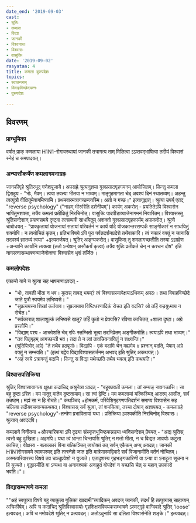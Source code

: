 ```yaml
---
date_end: '2019-09-03'
cast:
- श्रुतिः
- कमला
- विद्या
- जानकी
- विश्वनाथः
- विश्वासः
- वासुकिः
date: '2019-09-02'
rasyataa: 4
title: कमला दुरुपदेशः
topics:
- स्वातन्त्र्यम्
- विवाहविच्छेदयत्नः
- दुरुपदेशः

---
```


## विवरणम्

### प्राग्भूमिका
वर्षात् प्राक् कमलाया H1N1-रोगावस्थायां जानकी तत्रागत्य ताम् मिलित्वा ऽऽप्तवद्भाषित्वा तदीयं विश्वासं स्नेहं च समपादयत्।

### अन्यासौकर्येण कमलागमनाग्रहः
जानकीगृहे श्रुतिरभूद् गणेशपूजायै। अपराह्णे श्रुत्यनुज्ञया गुरुप्रसादगृहगमनम् आयोजितम्। किन्तु कमला द्विराहूय - "भोः, मैवम्। त्वया तवत्या भीतया न भाव्यम्। मातृगृहमागता चेद् अवश्यं दिनं स्थातव्यम्। अहन्तु त्वत्पुत्रौ वीक्षितुमेवागमिष्यामि। प्रथमवारमत्रागच्छन्त्यस्मि। अतो न गच्छ।" इत्यागृह्णात्। श्रुत्या उपर्य् एतद् "reverse psychology" ("नाहम् भीरुरिति दर्शनीयम्") कार्यम् अकरोत् - प्रयतितेऽपि विश्वासेन भाषितुमशक्ता, तत्रैव कमलां प्रतीक्षितुं निरचिनोत्। वासुकिः पादपीडाव्याजेनागमनं निवारितम्। विश्वासस्तु श्रुतिसन्देशान् प्रयाणसमये दृष्ट्वा तत्सम्पर्कं साधयितुम् अशक्तो गुरुप्रसादगृहकार्यम् अपाकरोत्। श्रुत्यै चाबोधयत् - "प्राक्कृतायां योजनायां सतायां परिवर्तनं न कार्यं यदि योजकान्तरसम्पर्कं साङ्गीकारं न साधयितुं शक्नोषि। न त्वयोचितं कृतम्। प्रतिभाविषये ऽपि पुरा पर्वतदर्शनप्रदेशे तथैवाकारि। त्वं नकारं वक्तुं न जानासि तदवश्यं ज्ञातव्यं त्वया" +इत्यतर्जयत्। श्रुतिर् अङ्ग्यकरोत्। वासुकिस् तु शमलागच्छतीति तस्या ऽऽग्रहेण +अन्यानि कार्यानि त्यक्त्वा (ततो ऽन्येषाम् असौकर्यं कृत्वा) तत्रैव श्रुतिः प्रतीक्षते चेन् न कश्चन दोष" इति नागरत्नासम्भाषणव्याजेनोक्त्वा विश्वासेन भृशं तर्जितः। 

### कमलोपदेशः
एकान्ते याने च श्रुत्या सह भाषमाणाऽवदत् -

- "भोः, तावती भीता न भव। कुतस् तावद् भयम्? त्वं विश्वासस्यापेक्षयाऽधिकम् अपठः। तथा विवाहविच्छेदे जाते पुत्रौ स्वयमेव लभिष्यसे। "
- "सुप्रत्ययस्य शिखां कर्तयाव। सुप्रत्ययाय विष्टिधरणादिकं रोचत इति वदसि? ओ तर्हि वज्रयुध्माय न रोचेत।" 
- "सर्वकारात् शालाशुल्कं लभिष्यसे खलु? तर्हि कुतो न प्रेषयसि? रविणा काचितत् +शाला दृष्टा। अग्रे प्रस्तौमि।"
- "विद्याम् पश्य - आक्रोशति चेद् रविः स्तम्भितो भूत्वा तदभिप्रेतम् अङ्गीकरोति। त्वयाऽपि तथा भाव्यम्।"
- "तव पितृगृहम् आगच्छन्ती भव। तदा ते न त्वां तावन्नियन्त्रयितुं न शक्ष्यन्ति।"
- (श्रुतिपित्रोर् अग्रे) "ते तथैव हठपूर्णाः। विद्यापि - एकं वदामि चेन् मह्यमेव ४ प्रश्नान् वदति, येषाम् अग्रे वक्तुं न सम्भवति।" (इत्थं बह्वेव विद्याविश्वासतर्जनम् अभवद् इति श्रुतिर् अकथयत्।)
- "अहं रवये ऽत्रागन्तुं वदामि। किन्तु स विद्या यथेच्छति तथैव भवत्व् इति कथयति।"


### विश्वासप्रतिक्रिया
श्रुतिर् विश्वासायागत्य क्षुब्धा कदाचिद् अश्रुनेत्रा ऽवदत् - "बहूक्तवती कमला। तां सम्यङ् नावगच्छसि। सा बहु दुष्टा ऽस्ति। मम मातुर् मातेव दुष्टतायाम्। सा त्वां द्वेष्टि। मम कमलायां यत्किञ्चिद् आदरम् आसीत्, सर्वं तन्नष्टम्। मह्यं सा न हि रोचते।" कथञ्चिद् +होमकर्म, परिवेशिगृहगणपतिदर्शनं समाप्य विश्वासेन सह चलित्वा तदीयवचनान्यकथयत्। विश्वासस् सर्वं श्रुत्वा, तां शमयित्वा, तस्या दोषान् अज्ञापयत् - कमलाग्रहे "reverse psychology"-तन्त्रेण प्रभावितायां यथा। प्रतिक्रिया ऽवश्यकीति निरचिनोद् विश्वासः। श्रुत्याय् अवददपि। 

कमलायै विनीतया +औपचारिकया ऽपि दृढया संस्कृतभूयिष्ठकन्नडया ध्वनिसन्देशम् प्रैषयत् - "अद्य श्रुतिस् त्वत्तो बहु दुःखिता। अहमपि। यथा त्वं भ्रान्ता चिन्तयसि श्रुतिर् न मत्तो भीता, न च विद्यत आवयोः कटुता काचित्। वीक्षस्व - बलात्कारं विना यत्किञ्चित् त्वयोक्तं तत् सर्वम् एकैकम् अप्य् अवदत्। जानकी H1N1रोगसमये त्वामपश्यद् इति तत्स्नेहो जात इति मात्रेणास्मद्विवादे सर्वं विजानामीति वर्तनं नोचितम्। अस्मत्परिवारस्य विषये तव चञ्चूप्रवेशो न युज्यते। एतादृशस्य गृहभङ्गकारिणी वा ऽन्या वा ऽनाहूता सूचना न हि युज्यते। वृद्धास्मीति वा ऽन्यथा वा अनावश्यकं अनाहुतं वोपदेशं न यच्छसि चेत् स महान् उपकारो भवति।"।

### विद्यासम्भाषणे कमला

""अहं स्वपुत्र्या विषये बहु व्याकुला गुलिका खादामी"त्यादिकम् अवदज् जानकी, तदर्थं हि तत्पुत्र्यास् साहाय्यम् अचिकीर्षम्। अपि च कदाचिद् श्रुतिविश्वासयोः गृहशिक्षणविषयकसम्भाषणे ऽस्मद्गृहे वाग्विवादे श्रुतिर् 'loose' इत्यवदत्। अपि च ममोपदेशे श्रुतिर् न प्रत्यवदत्। अतोऽधुनापि सा दलिता विश्वासेनेति शङ्के।" इत्यवदत्।
